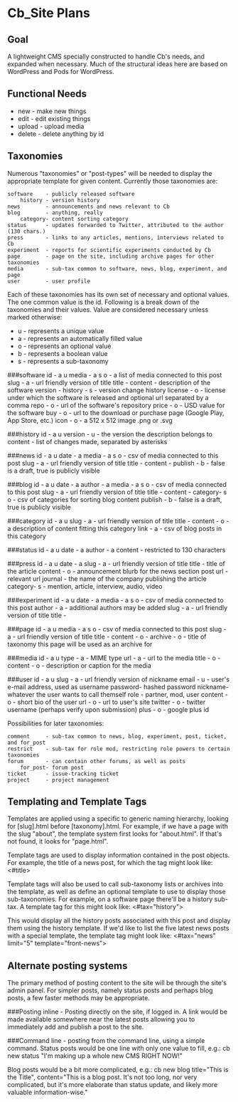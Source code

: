 Cb_Site Plans
=============

Goal
----
A lightweight CMS specially constructed to handle Cb's needs, and expanded when necessary. Much of the structural ideas here are based on WordPress and Pods for WordPress.


Functional Needs
----------------
* new		- make new things
* edit		- edit existing things
* upload	- upload media
* delete	- delete anything by id


Taxonomies
----------
Numerous "taxonomies" or "post-types" will be needed to display the appropriate template for given content. Currently those taxonomies are:

	software	- publicly released software
		history	- version history
	news		- announcements and news relevant to Cb
	blog		- anything, really
		category- content sorting category
	status		- updates forwarded to Twitter, attributed to the author (130 chars.)
	press		- links to any articles, mentions, interviews related to Cb
	experiment	- reports for scientific experiments conducted by Cb
	page		- page on the site, including archive pages for other taxonomies
	media		- sub-tax common to software, news, blog, experiment, and page
	user		- user profile

Each of these taxonomies has its own set of necessary and optional values. The one common value is the id. Following is a break down of the taxonomies and their values. Value are considered necessary unless marked otherwise:

* u - represents a unique value
* a - represents an automatically filled value
* o - represents an optional value
* b - represents a boolean value
* s - represents a sub-taxonomy

###software
		id		- a u
		media	- a s o - a list of media connected to this post
		slug	- a - url friendly version of title
		title	-
		content	- description of the software
		version	-
		history	- s - version change history
		license	- o - license under which the software is released and optional url separated by a comma
		repo	- o - url of the software's repository
		price	- o - USD value for the software
		buy		- o - url to the download or purchase page (Google Play, App Store, etc.)
		icon	- o - a 512 x 512 image .png or .svg

###history
			id		- a u
			version	- u - the version the description belongs to
			content - list of changes made, separated by asterisks

###news
		id		- a u
		date	- a
		media	- a s o - csv of media connected to this post
		slug	- a - url friendly version of title
		title	-
		content	-
		publish	- b - false is a draft, true is publicly visible

###blog
		id		- a u
		date	- a
		author	- a
		media	- a s o - csv of media connected to this post
		slug	- a - url friendly version of title
		title	-
		content	-
		category- s o - csv of categories for sorting blog content
		publish	- b - false is a draft, true is publicly visible

###category
			id		- a u
			slug	- a - url friendly version of title
			title	-
			content - o - a description of content fitting this category
			link	- a - csv of blog posts in this category

###status
		id		- a u
		date	- a
		author	- a
		content	- restricted to 130 characters

###press
		id		- a u
		date	- a
		slug	- a - url friendly version of title
		title	- title of the article
		content	- o - announcement blurb for the news section post
		url		- relevant url
		journal	- the name of the company publishing the article
		category- s - mention, article, interview, audio, video

###experiment
		id		- a u
		date	- a
		media	- a s o - csv of media connected to this post
		author	- a - additional authors may be added
		slug	- a - url friendly version of title
		title	- 

###page
		id		- a u
		media	- a s o - csv of media connected to this post
		slug	- a - url friendly version of title
		title	-
		content	- o -
		archive	- o - title of taxonomy this page will be used as an archive for

###media
		id		- a u
		type	- a - MIME type
		url		- a - url to the media
		title	- o -
		content	- o - description or caption for the media

###user
		id		- a u
		slug	- a - url friendly version of nickname
		email	- u - user's e-mail address, used as username
		password- hashed password
		nickname- whatever the user wants to call themself
		role	- partner, mod, user
		content	- o - short bio of the user
		url		- o - url to user's site
		twitter	- o - twitter username (perhaps verify upon submission)
		plus	- o - google plus id

Possibilities for later taxonomies:

	comment		- sub-tax common to news, blog, experiment, post, ticket, and for_post
	restrict	- sub-tax for role mod, restricting role powers to certain taxonomies
	forum		- can contain other forums, as well as posts
		for_post- forum post
	ticket		- issue-tracking ticket
	project		- project management


Templating and Template Tags
----------------------------
Templates are applied using a specific to generic naming hierarchy, looking for [slug].html before [taxonomy].html. For example, if we have a page with the slug "about", the template system first looks for "about.html". If that's not found, it looks for "page.html".

Template tags are used to display information contained in the post objects. For example, the title of a news post, for which the tag might look like:
	<#title>

Template tags will also be used to call sub-taxonomy lists or archives into the template, as well as define an optional template to use to display those sub-taxonomies. For example, on a software page there'll be a history sub-tax. A template tag for this might look like:
	<#tax="history">
	
This would display all the history posts associated with this post and display them using the history template.	If we'd like to list the five latest news posts with a special template, the template tag might look like:
	<#tax="news" limit="5" template="front-news">


Alternate posting systems
-------------------------
The primary method of posting content to the site will be through the site's admin panel. For simpler posts, namely status posts and perhaps blog posts, a few faster methods may be appropriate.

###Posting inline - Posting directly on the site, if logged in. A link would be made available somewhere near the latest posts allowing you to immediately add and publish a post to the site.

###Command line - posting from the command line, using a simple command. Status posts would be one line with only one value to fill, e.g.:
	cb new status "I'm making up a whole new CMS RIGHT NOW!"

Blog posts would be a bit more complicated, e.g.:
	cb new blog title="This is the Title", content="This is a blog post. It's not too long, nor very complicated, but it's more elaborate than status update, and likely more valuable information-wise."



